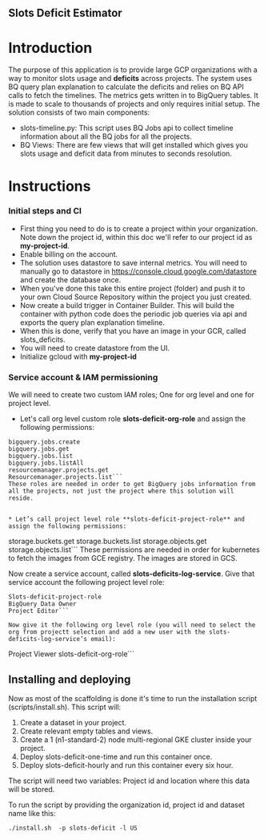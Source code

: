 ## Slots Deficit Estimator
# Introduction
The purpose of this application is to provide large GCP organizations with a way to monitor slots usage and **deficits** across projects. The system uses BQ query plan explanation to calculate the deficits and relies on BQ API calls to fetch the timelines. The metrics gets written in to BigQuery tables. It is made to scale to thousands of projects and only requires initial setup.
The solution consists of two main components:

- slots-timeline.py: This script uses BQ Jobs api to collect timeline information about all the BQ jobs for all the projects.
- BQ Views: There are few views that will get installed which gives you slots usage and deficit data from minutes to seconds resolution.

# Instructions
### Initial steps and CI
* First thing you need to do is to create a project within your organization. Note down the project id, within this doc we'll refer to our project id as **my-project-id**.
* Enable billing on the account.
* The solution uses datastore to save internal metrics. You will need to manually go to datastore in https://console.cloud.google.com/datastore and create the database once.
* When you've done this take this entire project (folder) and push it to your own Cloud Source Repository within the project you just created.
* Now create a build trigger in Container Builder. This will build the container with python code does the periodic job queries via api and exports the query plan explanation timeline.
* When this is done, verify that you have an image in your GCR, called slots_deficits.
* You will need to create datastore from the UI.
* Initialize gcloud with **my-project-id**

### Service account & IAM permissioning
We will need to create two custom IAM roles; One for org level and one for project level.

* Let's call org level custom role **slots-deficit-org-role** and assign the following permissions:
```
bigquery.jobs.create
bigquery.jobs.get
bigquery.jobs.list
bigquery.jobs.listAll
resourcemanager.projects.get
Resourcemanager.projects.list```
These roles are needed in order to get BigQuery jobs information from all the projects, not just the project where this solution will reside.


* Let’s call project level role **slots-deficit-project-role** and assign the following permissions:
```
storage.buckets.get
storage.buckets.list
storage.objects.get
storage.objects.list```
These permissions are needed in order for kubernetes to fetch the images from GCE registry. The images are stored in GCS.

Now create a service account, called **slots-deficits-log-service**.
Give that service account the following project level role:
```
Slots-deficit-project-role
BigQuery Data Owner
Project Editor```

Now give it the following org level role (you will need to select the org from projectt selection and add a new user with the slots-deficits-log-service’s email):

```
Project Viewer
slots-deficit-org-role```

## Installing and deploying
Now as most of the scaffolding is done it's time to run the installation script (scripts/install.sh). This script will:

1. Create a dataset in your project.
2. Create relevant empty tables and views.
3. Create a 1 (n1-standard-2) node multi-regional GKE cluster inside your project.
4. Deploy slots-deficit-one-time and run this container once.
5. Deploy slots-deficit-hourly and run this container every six hour.

The script will need two variables: Project id and location where this data will be stored.

To run the script by providing the organization id, project id and dataset name like this:
```
./install.sh  -p slots-deficit -l US
```


